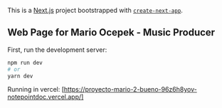 This is a [Next.js](https://nextjs.org/) project bootstrapped with [`create-next-app`](https://github.com/vercel/next.js/tree/canary/packages/create-next-app).

## Web Page for Mario Ocepek - Music Producer

First, run the development server:

```bash
npm run dev
# or
yarn dev
```

Running in vercel:
[https://proyecto-mario-2-bueno-96z6h8yov-notepointdoc.vercel.app/]
